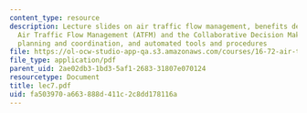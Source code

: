 ```yaml
---
content_type: resource
description: Lecture slides on air traffic flow management, benefits derived from
  Air Traffic Flow Management (ATFM) and the Collaborative Decision Making (CDM) process,
  planning and coordination, and automated tools and procedures
file: https://ol-ocw-studio-app-qa.s3.amazonaws.com/courses/16-72-air-traffic-control-fall-2006/fa503970a663888d411c2c8dd178116a_lec7.pdf
file_type: application/pdf
parent_uid: 2ae02db3-1bd3-5af1-2683-31807e070124
resourcetype: Document
title: lec7.pdf
uid: fa503970-a663-888d-411c-2c8dd178116a
---
```

